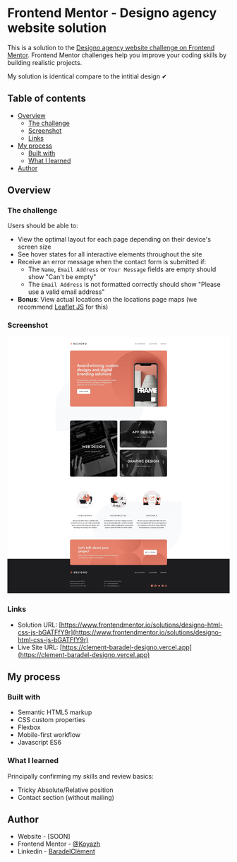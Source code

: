 # Frontend Mentor - Designo agency website solution

This is a solution to the [Designo agency website challenge on Frontend Mentor](https://www.frontendmentor.io/challenges/designo-multipage-website-G48K6rfUT). Frontend Mentor challenges help you improve your coding skills by building realistic projects.

My solution is identical compare to the intitial design ✔

## Table of contents

- [Overview](#overview)
  - [The challenge](#the-challenge)
  - [Screenshot](#screenshot)
  - [Links](#links)
- [My process](#my-process)
  - [Built with](#built-with)
  - [What I learned](#what-i-learned)
- [Author](#author)

## Overview

### The challenge

Users should be able to:

- View the optimal layout for each page depending on their device's screen size
- See hover states for all interactive elements throughout the site
- Receive an error message when the contact form is submitted if:
  - The `Name`, `Email Address` or `Your Message` fields are empty should show "Can't be empty"
  - The `Email Address` is not formatted correctly should show "Please use a valid email address"
- **Bonus**: View actual locations on the locations page maps (we recommend [Leaflet JS](https://leafletjs.com/) for this)

### Screenshot

![](./screenshot.jpg)

### Links

- Solution URL: [https://www.frontendmentor.io/solutions/designo-html-css-js-bGATFfY9r](https://www.frontendmentor.io/solutions/designo-html-css-js-bGATFfY9r)
- Live Site URL: [https://clement-baradel-designo.vercel.app](https://clement-baradel-designo.vercel.app)

## My process

### Built with

- Semantic HTML5 markup
- CSS custom properties
- Flexbox
- Mobile-first workflow
- Javascript ES6

### What I learned

Principally confirming my skills and review basics:

* Tricky Absolute/Relative position
* Contact section (without mailing)

## Author

- Website - [SOON]
- Frontend Mentor - [@Koyazh](https://www.frontendmentor.io/profile/Koyazh)
- Linkedin - [BaradelClément](https://www.linkedin.com/in/cl%C3%A9ment-baradel-330460209)
